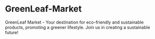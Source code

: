 # GreenLeaf-Market
GreenLeaf Market - Your destination for eco-friendly and sustainable products, promoting a greener lifestyle. Join us in creating a sustainable future!

